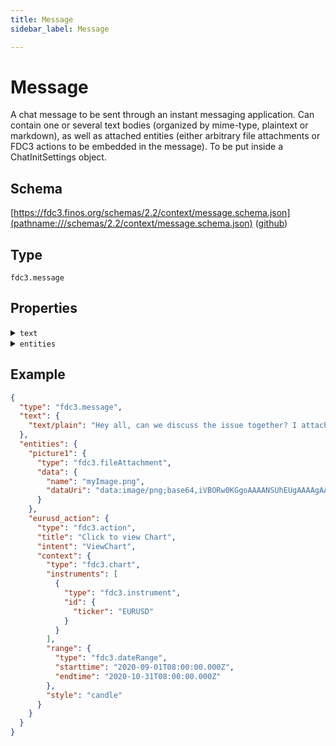```yaml
---
title: Message
sidebar_label: Message

---
```


# Message

A chat message to be sent through an instant messaging application. Can contain one or several text bodies (organized by mime-type, plaintext or markdown), as well as attached entities (either arbitrary file attachments or FDC3 actions to be embedded in the message). To be put inside a ChatInitSettings object.

## Schema

[https://fdc3.finos.org/schemas/2.2/context/message.schema.json](pathname:///schemas/2.2/context/message.schema.json) ([github](https://github.com/finos/FDC3/tree/main/packages/fdc3-context/schemas/context/message.schema.json))

## Type

`fdc3.message`

## Properties

<details>
  <summary><code>text</code></summary>

**type**: `object`

**Subproperties:**

<details>
  <summary><code>text/plain</code></summary>

**type**: `string`

Plain text encoded content.

</details>

<details>
  <summary><code>text/markdown</code></summary>

**type**: `string`

Markdown encoded content

</details>

A map of string mime-type to string content

</details>

<details>
  <summary><code>entities</code></summary>

**type**: `object`

<details>
  <summary><code>Additional Properties</code></summary>

**One of:**

- **type**: [Action](Action)
- **type**: [File Attachment](FileAttachment)

</details>

A map of string IDs to entities that should be attached to the message, such as an action to perform, a file attachment, or other FDC3 context object.

</details>

## Example

```json
{
  "type": "fdc3.message",
  "text": {
    "text/plain": "Hey all, can we discuss the issue together? I attached a screenshot and a link to the current exchange rate"
  },
  "entities": {
    "picture1": {
      "type": "fdc3.fileAttachment",
      "data": {
        "name": "myImage.png",
        "dataUri": "data:image/png;base64,iVBORw0KGgoAAAANSUhEUgAAAAgAAAAIAQMAAAD+wSzIAAAABlBMVEX///+/v7+jQ3Y5AAAADklEQVQI12P4AIX8EAgALgAD/aNpbtEAAAAASUVORK5CYII"
      }
    },
    "eurusd_action": {
      "type": "fdc3.action",
      "title": "Click to view Chart",
      "intent": "ViewChart",
      "context": {
        "type": "fdc3.chart",
        "instruments": [
          {
            "type": "fdc3.instrument",
            "id": {
              "ticker": "EURUSD"
            }
          }
        ],
        "range": {
          "type": "fdc3.dateRange",
          "starttime": "2020-09-01T08:00:00.000Z",
          "endtime": "2020-10-31T08:00:00.000Z"
        },
        "style": "candle"
      }
    }
  }
}
```

